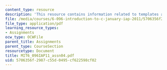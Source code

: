 ```yaml
---
content_type: resource
description: 'This resource contains information related to templates and header files. '
file: /media/courses/6-096-introduction-to-c-january-iap-2011/5706356f2987c55d0495cf622598cf02_MIT6_096IAP11_assn04.pdf
file_type: application/pdf
learning_resource_types:
- Assignments
ocw_type: OCWFile
parent_title: Assignments
parent_type: CourseSection
resourcetype: Document
title: MIT6_096IAP11_assn04.pdf
uid: 5706356f-2987-c55d-0495-cf622598cf02
---
```

